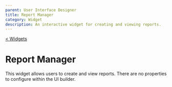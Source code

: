```yaml
---
parent: User Interface Designer
title: Report Manager
category: Widget
description: An interactive widget for creating and viewing reports.
---
```


[< Widgets](../Widgets.md)

# Report Manager

This widget allows users to create and view reports. There are no properties to configure within the UI builder.

<!-- TODO: Add instructions for creating a report -->
